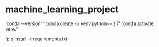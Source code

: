 # machine_learning_project

'conda --version'
' conda create -p venv python==3.7'
'conda activate venv/'

'pip install -r requirements.txt'
